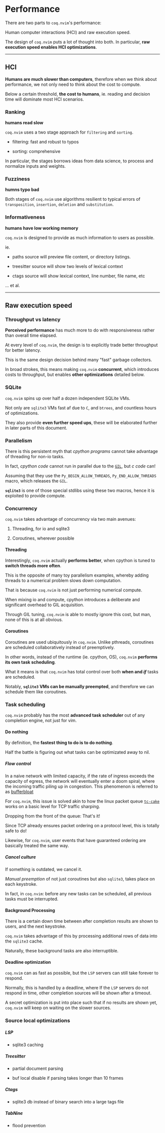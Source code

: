 # Performance

There are two parts to `coq.nvim`'s performance:

Human computer interactions (HCI) and raw execution speed.

The design of `coq.nvim` puts a lot of thought into both. In particular, **raw execution speed enables HCI optimizations**.

---

## HCI

**Humans are much slower than computers**, therefore when we think about performance, we not only need to think about the cost to compute.

Below a certain threshold, **the cost to humans**, ie. reading and decision time will dominate most HCI scenarios.

### Ranking

**humans read slow**

`coq.nvim` uses a two stage approach for `filtering` and `sorting`.

- filtering: fast and robust to typos

- sorting: comprehensive

In particular, the stages borrows ideas from data science, to process and normalize inputs and weights.

### Fuzziness

**humns typo bad**

Both stages of `coq.nvim` use algorithms resilient to typical errors of `transposition`, `insertion`, `deletion` and `substitution`.

### Informativeness

**humans have low working memory**

`coq.nvim` is designed to provide as much information to users as possible.

ie.

- paths source will preview file content, or directory listings.

- treesitter source will show two levels of lexical context

- ctags source will show lexical context, line number, file name, etc

... et al.

---

## Raw execution speed

### Throughput vs latency

**Perceived performance** has much more to do with responsiveness rather than overall time elapsed.

At every level of `coq.nvim`, the design is to explicitly trade better throughput for better latency.

This is the same design decision behind many "fast" garbage collectors.

In broad strokes, this means making `coq.nvim` **concurrent**, which introduces costs to throughput, but enables **other optimizations** detailed below.

### SQLite

`coq.nvim` spins up over half a dozen independent SQLite VMs.

Not only are `sqlite3` VMs fast af due to `C`, and `btrees`, and countless hours of optimizations.

They also provide **even further speed ups**, these will be elaborated further in later parts of this document.

### Parallelism

There is this persistent myth that _cpython programs_ cannot take advantage of threading for non-io tasks.

In fact, _cpython code_ cannot run in parallel due to the [`GIL`](https://docs.python.org/3/c-api/init.html), but _c code_ can!

Assuming that they use the `Py_BEGIN_ALLOW_THREADS`, `Py_END_ALLOW_THREADS` macro, which releases the `GIL`.

**`sqlite3`** is one of those special stdlibs using these two macros, hence it is exploited to provide compute.

### Concurrency

`coq.nvim` takes advantage of concurrency via two main avenues:

1. Threading, for io and sqlite3

2. Coroutines, wherever possible

#### Threading

Interestingly, `coq.nvim` actually **performs better**, when cpython is tuned to **switch threads more often**.

This is the opposite of many toy parallelism examples, whereby adding threads to a numerical problem slows down computation.

That is because `coq.nvim` is not just performing numerical compute.

When mixing io and compute, cpython introduces a deliberate and significant overhead to GIL acquisition.

Through GIL tuning, `coq.nvim` is able to mostly ignore this cost, but man, none of this is at all obvious.

#### Coroutines

Coroutines are used ubiquitously in `coq.nvim`. Unlike pthreads, coroutines are scheduled collaboratively instead of preemptively.

In other words, instead of the runtime (ie. cpython, OS), `coq.nvim` **performs its own task scheduling**.

What it means is that `coq.nvim` has total control over both **when and _if_** tasks are scheduled.

Notably, **`sqlite3` VMs can be manually preempted**, and therefore we can schedule them like coroutines.

### Task scheduling

`coq.nvim` probably has the most **advanced task scheduler** out of any completion engine, not just for vim.

#### Do nothing

By definition, the **fastest thing to do is to do nothing**.

Half the battle is figuring out what tasks can be optimizated away to nil.

##### Flow control

In a naive network with limited capacity, if the rate of ingress exceeds the capacity of egress, the network will eventually enter a doom spiral, where the incoming traffic piling up in congestion. This phenomenon is referred to as [bufferbloat](https://en.wikipedia.org/wiki/Bufferbloat)

For `coq.nvim`, this issue is solved akin to how the linux packet queue [`tc-cake`](https://man7.org/linux/man-pages/man8/tc-cake.8.html) works on a basic level for TCP traffic sharping.

Dropping from the front of the queue: That's it!

Since TCP already ensures packet ordering on a protocol level, this is totally safe to do!

Likewise, for `coq.nvim`, user events that have guaranteed ordering are basically treated the same way.

##### Cancel culture

If something is outdated, we cancel it.

_Manual preemption_ of not just coroutines but also `sqlite3`, takes place on each keystroke.

In fact, in `coq.nvim`: before any new tasks can be scheduled, all previous tasks must be interrupted.

#### Background Processing

There is a certain down time between after completion results are shown to users, and the next keystroke.

`coq.nvim` takes advantage of this by processing additional rows of data into the `sqlite3` cache.

Naturally, these background tasks are also interruptible.

#### Deadline optimization

`coq.nvim` can as fast as possible, but the `LSP` servers can still take forever to respond.

Normally, this is handled by a deadline, where If the `LSP` servers do not respond in time, other completion sources will be shown after a timeout.

A secret optimization is put into place such that if no results are shown yet, `coq.nvim` will keep on waiting on the slower sources.

### Source local optimizations

##### LSP

- sqlite3 caching

##### Treesitter

- partial document parsing

- buf local disable if parsing takes longer than 10 frames

##### Ctags

- sqlite3 db instead of binary search into a large tags file

##### TabNine

- flood prevention
